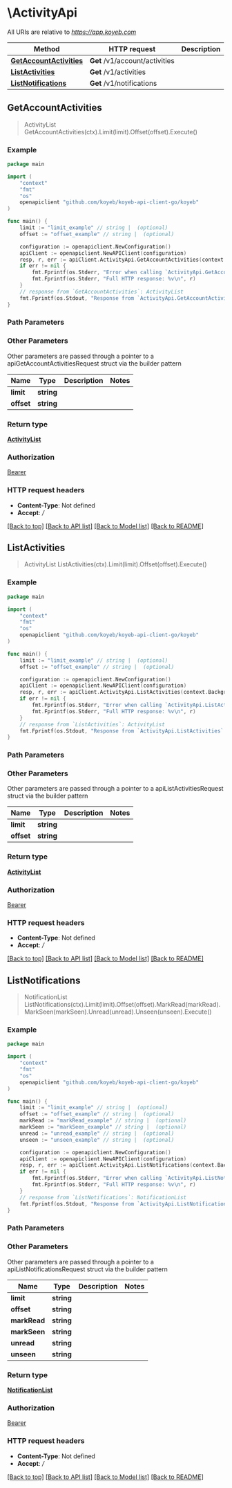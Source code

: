 # \ActivityApi

All URIs are relative to *https://app.koyeb.com*

Method | HTTP request | Description
------------- | ------------- | -------------
[**GetAccountActivities**](ActivityApi.md#GetAccountActivities) | **Get** /v1/account/activities | 
[**ListActivities**](ActivityApi.md#ListActivities) | **Get** /v1/activities | 
[**ListNotifications**](ActivityApi.md#ListNotifications) | **Get** /v1/notifications | 



## GetAccountActivities

> ActivityList GetAccountActivities(ctx).Limit(limit).Offset(offset).Execute()



### Example

```go
package main

import (
    "context"
    "fmt"
    "os"
    openapiclient "github.com/koyeb/koyeb-api-client-go/koyeb"
)

func main() {
    limit := "limit_example" // string |  (optional)
    offset := "offset_example" // string |  (optional)

    configuration := openapiclient.NewConfiguration()
    apiClient := openapiclient.NewAPIClient(configuration)
    resp, r, err := apiClient.ActivityApi.GetAccountActivities(context.Background()).Limit(limit).Offset(offset).Execute()
    if err != nil {
        fmt.Fprintf(os.Stderr, "Error when calling `ActivityApi.GetAccountActivities``: %v\n", err)
        fmt.Fprintf(os.Stderr, "Full HTTP response: %v\n", r)
    }
    // response from `GetAccountActivities`: ActivityList
    fmt.Fprintf(os.Stdout, "Response from `ActivityApi.GetAccountActivities`: %v\n", resp)
}
```

### Path Parameters



### Other Parameters

Other parameters are passed through a pointer to a apiGetAccountActivitiesRequest struct via the builder pattern


Name | Type | Description  | Notes
------------- | ------------- | ------------- | -------------
 **limit** | **string** |  | 
 **offset** | **string** |  | 

### Return type

[**ActivityList**](ActivityList.md)

### Authorization

[Bearer](../README.md#Bearer)

### HTTP request headers

- **Content-Type**: Not defined
- **Accept**: */*

[[Back to top]](#) [[Back to API list]](../README.md#documentation-for-api-endpoints)
[[Back to Model list]](../README.md#documentation-for-models)
[[Back to README]](../README.md)


## ListActivities

> ActivityList ListActivities(ctx).Limit(limit).Offset(offset).Execute()



### Example

```go
package main

import (
    "context"
    "fmt"
    "os"
    openapiclient "github.com/koyeb/koyeb-api-client-go/koyeb"
)

func main() {
    limit := "limit_example" // string |  (optional)
    offset := "offset_example" // string |  (optional)

    configuration := openapiclient.NewConfiguration()
    apiClient := openapiclient.NewAPIClient(configuration)
    resp, r, err := apiClient.ActivityApi.ListActivities(context.Background()).Limit(limit).Offset(offset).Execute()
    if err != nil {
        fmt.Fprintf(os.Stderr, "Error when calling `ActivityApi.ListActivities``: %v\n", err)
        fmt.Fprintf(os.Stderr, "Full HTTP response: %v\n", r)
    }
    // response from `ListActivities`: ActivityList
    fmt.Fprintf(os.Stdout, "Response from `ActivityApi.ListActivities`: %v\n", resp)
}
```

### Path Parameters



### Other Parameters

Other parameters are passed through a pointer to a apiListActivitiesRequest struct via the builder pattern


Name | Type | Description  | Notes
------------- | ------------- | ------------- | -------------
 **limit** | **string** |  | 
 **offset** | **string** |  | 

### Return type

[**ActivityList**](ActivityList.md)

### Authorization

[Bearer](../README.md#Bearer)

### HTTP request headers

- **Content-Type**: Not defined
- **Accept**: */*

[[Back to top]](#) [[Back to API list]](../README.md#documentation-for-api-endpoints)
[[Back to Model list]](../README.md#documentation-for-models)
[[Back to README]](../README.md)


## ListNotifications

> NotificationList ListNotifications(ctx).Limit(limit).Offset(offset).MarkRead(markRead).MarkSeen(markSeen).Unread(unread).Unseen(unseen).Execute()



### Example

```go
package main

import (
    "context"
    "fmt"
    "os"
    openapiclient "github.com/koyeb/koyeb-api-client-go/koyeb"
)

func main() {
    limit := "limit_example" // string |  (optional)
    offset := "offset_example" // string |  (optional)
    markRead := "markRead_example" // string |  (optional)
    markSeen := "markSeen_example" // string |  (optional)
    unread := "unread_example" // string |  (optional)
    unseen := "unseen_example" // string |  (optional)

    configuration := openapiclient.NewConfiguration()
    apiClient := openapiclient.NewAPIClient(configuration)
    resp, r, err := apiClient.ActivityApi.ListNotifications(context.Background()).Limit(limit).Offset(offset).MarkRead(markRead).MarkSeen(markSeen).Unread(unread).Unseen(unseen).Execute()
    if err != nil {
        fmt.Fprintf(os.Stderr, "Error when calling `ActivityApi.ListNotifications``: %v\n", err)
        fmt.Fprintf(os.Stderr, "Full HTTP response: %v\n", r)
    }
    // response from `ListNotifications`: NotificationList
    fmt.Fprintf(os.Stdout, "Response from `ActivityApi.ListNotifications`: %v\n", resp)
}
```

### Path Parameters



### Other Parameters

Other parameters are passed through a pointer to a apiListNotificationsRequest struct via the builder pattern


Name | Type | Description  | Notes
------------- | ------------- | ------------- | -------------
 **limit** | **string** |  | 
 **offset** | **string** |  | 
 **markRead** | **string** |  | 
 **markSeen** | **string** |  | 
 **unread** | **string** |  | 
 **unseen** | **string** |  | 

### Return type

[**NotificationList**](NotificationList.md)

### Authorization

[Bearer](../README.md#Bearer)

### HTTP request headers

- **Content-Type**: Not defined
- **Accept**: */*

[[Back to top]](#) [[Back to API list]](../README.md#documentation-for-api-endpoints)
[[Back to Model list]](../README.md#documentation-for-models)
[[Back to README]](../README.md)

